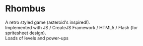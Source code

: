 # Rhombus
A retro styled game (asteroid's inspired!).  
Implemented with JS / CreateJS Framework / HTML5 / Flash (for spritesheet design).  
Loads of levels and power-ups  